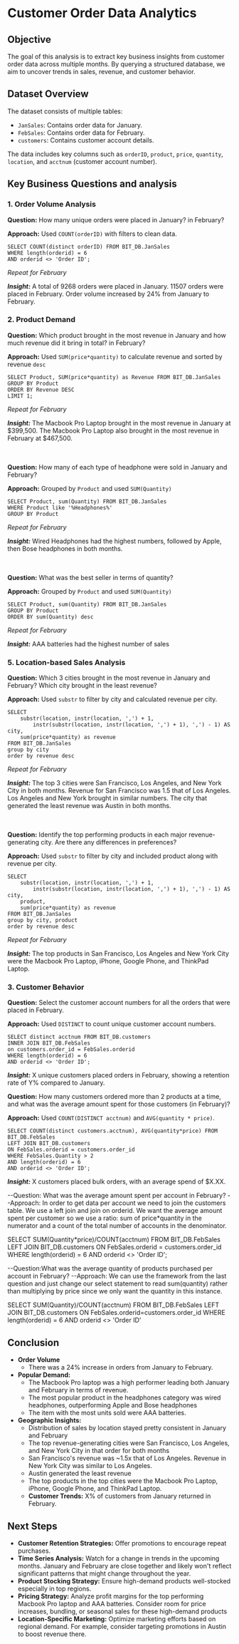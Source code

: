 # Customer Order Data Analytics

## Objective
The goal of this analysis is to extract key business insights from customer order data across multiple months. By querying a structured database, we aim to uncover trends in sales, revenue, and customer behavior.

## Dataset Overview
The dataset consists of multiple tables:

- `JanSales`: Contains order data for January.
- `FebSales`: Contains order data for February.
- `customers`: Contains customer account details.

The data includes key columns such as `orderID`, `product`, `price`, `quantity`, `location`, and `acctnum` (customer account number).

## Key Business Questions and analysis

### **1. Order Volume Analysis**
**Question:** How many unique orders were placed in January? in February?

**Approach:** Used `COUNT(orderID)` with filters to clean data.
```
SELECT COUNT(distinct orderID) FROM BIT_DB.JanSales
WHERE length(orderid) = 6
AND orderid <> 'Order ID';
```
*Repeat for February*

***Insight:*** A total of 9268 orders were placed in January. 11507 orders were placed in February. Order volume increased by 24% from January to February.

### **2. Product Demand**
**Question:** Which product brought in the most revenue in January and how much revenue did it bring in total? in February?

**Approach:** Used `SUM(price*quantity)` to calculate revenue and sorted by revenue `desc`
```
SELECT Product, SUM(price*quantity) as Revenue FROM BIT_DB.JanSales
GROUP BY Product
ORDER BY Revenue DESC
LIMIT 1;
```
*Repeat for February*

***Insight:*** The Macbook Pro Laptop brought in the most revenue in January at $399,500. The Macbook Pro Laptop also brought in the most revenue in February at $467,500. 

<br><br>
**Question:** How many of each type of headphone were sold in January and February?

**Approach:** Grouped by `Product` and used `SUM(Quantity)`
```
SELECT Product, sum(Quantity) FROM BIT_DB.JanSales 
WHERE Product like '%Headphones%'
GROUP BY Product
```
*Repeat for February*

***Insight:*** Wired Headphones had the highest numbers, followed by Apple, then Bose headphones in both months.

<br><br>
**Question:** What was the best seller in terms of quantity?

**Approach:** Grouped by `Product` and used `SUM(Quantity)`
```
SELECT Product, sum(Quantity) FROM BIT_DB.JanSales 
GROUP BY Product
ORDER BY sum(Quantity) desc
```
*Repeat for February*

***Insight:*** AAA batteries had the highest number of sales

### **5. Location-based Sales Analysis**
**Question:** Which 3 cities brought in the most revenue in January and February? Which city brought in the least revenue?

**Approach:** Used `substr` to filter by city and calculated revenue per city.
```
SELECT 
    substr(location, instr(location, ',') + 1, 
        instr(substr(location, instr(location, ',') + 1), ',') - 1) AS city,
    sum(price*quantity) as revenue
FROM BIT_DB.JanSales
group by city
order by revenue desc
```
*Repeat for February*

***Insight:*** The top 3 cities were San Francisco, Los Angeles, and New York City in both months. Revenue for San Francisco was 1.5 that of Los Angeles. Los Angeles and New York brought in similar numbers. The city that generated the least revenue was Austin in both months.

<br><br>
**Question:** Identify the top performing products in each major revenue-generating city. Are there any differences in preferences?

**Approach:** Used `substr` to filter by city and included product along with revenue per city.
```
SELECT 
    substr(location, instr(location, ',') + 1, 
        instr(substr(location, instr(location, ',') + 1), ',') - 1) AS city,
    product,
    sum(price*quantity) as revenue
FROM BIT_DB.JanSales
group by city, product
order by revenue desc
```
*Repeat for February*

***Insight:*** The top products in San Francisco, Los Angeles and New York City were the Macbook Pro Laptop, iPhone, Google Phone, and ThinkPad Laptop.

### **3. Customer Behavior**
**Question:** Select the customer account numbers for all the orders that were placed in February.

**Approach:** Used `DISTINCT` to count unique customer account numbers.
```
SELECT distinct acctnum FROM BIT_DB.customers
INNER JOIN BIT_DB.FebSales
on customers.order_id = FebSales.orderid
WHERE length(orderid) = 6
AND orderid <> 'Order ID';
```
***Insight:*** X unique customers placed orders in February, showing a retention rate of Y% compared to January.

**Question:** How many customers ordered more than 2 products at a time, and what was the average amount spent for those customers (in February)? 

**Approach:** Used `COUNT(DISTINCT acctnum)` and `AVG(quantity * price)`.
```
SELECT COUNT(distinct customers.acctnum), AVG(quantity*price) FROM BIT_DB.FebSales
LEFT JOIN BIT_DB.customers
ON FebSales.orderid = customers.order_id 
WHERE FebSales.Quantity > 2
AND length(orderid) = 6
AND orderid <> 'Order ID';
```
***Insight:*** X customers placed bulk orders, with an average spend of $X.XX.


--Question: What was the average amount spent per account in February?
--Approach: In order to get data per account we need to join the customers table. We use a left join and join on orderid. We want the average
amount spent per customer so we use a ratio: sum of price*quantity in the numerator and a count of the total number of accounts in the 
denominator.

SELECT SUM(Quantity*price)/COUNT(acctnum) FROM BIT_DB.FebSales 
LEFT JOIN BIT_DB.customers
ON FebSales.orderid = customers.order_id 
WHERE length(orderid) = 6
AND orderid <> 'Order ID';

--Question:What was the average quantity of products purchased per account in February? 
--Approach: We can use the framework from the last question and just change our select statement to read sum(quantity) rather than multiplying
by price since we only want the quantity in this instance.

SELECT SUM(Quantity)/COUNT(acctnum) FROM BIT_DB.FebSales
LEFT JOIN BIT_DB.customers 
ON FebSales.orderid=customers.order_id
WHERE length(orderid) = 6 
AND orderid <> 'Order ID'


## Conclusion
- **Order Volume**
  - There was a 24% increase in orders from January to February.
- **Popular Demand:**
  - The Macbook Pro laptop was a high performer leading both January and February in terms of revenue.
  - The most popular product in the headphones category was wired headphones, outperforming Apple and Bose headphones
  - The item with the most units sold were AAA batteries.
- **Geographic Insights:**
  - Distribution of sales by location stayed pretty consistent in January and February
  - The top revenue-generating cities were San Francisco, Los Angeles, and New York City in that order for both months
  - San Francisco's revenue was ~1.5x that of Los Angeles. Revenue in New York City was similar to Los Angeles.
  - Austin generated the least revenue
  - The top products in the top cities were the Macbook Pro Laptop, iPhone, Google Phone, and ThinkPad Laptop.
  - **Customer Trends:** X% of customers from January returned in February.


## Next Steps
- **Customer Retention Strategies:** Offer promotions to encourage repeat purchases.
- **Time Series Analysis:** Watch for a change in trends in the upcoming months. January and February are close together and likely won't reflect significant patterns that might change throughout the year.
- **Product Stocking Strategy:** Ensure high-demand products well-stocked especially in top regions.
- **Pricing Strategy:** Analyze profit margins for the top performing Macbook Pro laptop and AAA batteries. Consider room for price increases, bundling, or seasonal sales for these high-demand products
- **Location-Specific Marketing:** Optimize marketing efforts based on regional demand. For example, consider targeting promotions in Austin to boost revenue there.
